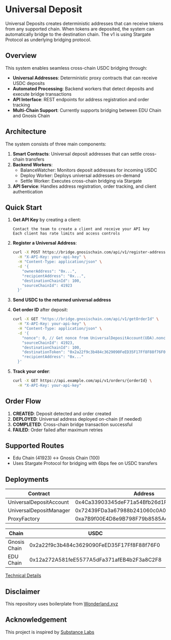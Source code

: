 # Universal Deposit

Universal Deposits creates deterministic addresses that can receive tokens from any supported chain. When tokens are deposited, the system can automatically bridge to the destination chain. The v1 is using Stargate Protocol as underlying bridging protocol.

## Overview

This system enables seamless cross-chain USDC bridging through:

-   **Universal Addresses**: Deterministic proxy contracts that can receive USDC deposits
-   **Automated Processing**: Backend workers that detect deposits and execute bridge transactions
-   **API Interface**: REST endpoints for address registration and order tracking
-   **Multi-Chain Support**: Currently supports bridging between EDU Chain and Gnosis Chain

## Architecture

The system consists of three main components:

1. **Smart Contracts**: Universal deposit addresses that can settle cross-chain transfers
2. **Backend Workers**:
    - BalanceWatcher: Monitors deposit addresses for incoming USDC
    - Deploy Worker: Deploys universal addresses on-demand
    - Settle Worker: Executes cross-chain bridging via Stargate
3. **API Service**: Handles address registration, order tracking, and client authentication

## Quick Start

1. **Get API Key** by creating a client:

    ```
    Contact the team to create a client and receive your API key
    Each client has rate limits and access controls
    ```

2. **Register a Universal Address**:

    ```bash
    curl -X POST https://bridge.gnosischain.com/api/v1/register-address \
      -H "X-API-Key: your-api-key" \
      -H "Content-Type: application/json" \
      -d '{
        "ownerAddress": "0x...",
        "recipientAddress": "0x...",
        "destinationChainId": 100,
        "sourceChainId": 41923
      }'
    ```

3. **Send USDC to the returned universal address**

4. **Get order ID** after deposit:

    ```bash
    curl -X GET "https://bridge.gnosischain.com/api/v1/getOrderId" \
      -H "X-API-Key: your-api-key" \
      -H "Content-Type: application/json" \
      -d '{
        "nonce": 0, // Get nonce from UniversalDepositAccount(UDA).nonce()
        "sourceChainId": 41923,
        "destinationChainId": 100,
        "destinationToken": "0x2a22f9c3b484c3629090FeED35F17Ff8F88f76F0",
        "recipientAddress": "0x..."
      }'
    ```

5. **Track your order**:
    ```bash
    curl -X GET https://api.example.com/api/v1/orders/{orderId} \
      -H "X-API-Key: your-api-key"
    ```

## Order Flow

1. **CREATED**: Deposit detected and order created
2. **DEPLOYED**: Universal address deployed on-chain (if needed)
3. **COMPLETED**: Cross-chain bridge transaction successful
4. **FAILED**: Order failed after maximum retries

## Supported Routes

-   Edu Chain (41923) ↔ Gnosis Chain (100)
-   Uses Stargate Protocol for bridging with 6bps fee on USDC transfers

## Deployments

| Contract                | Address                                    |
| ----------------------- | ------------------------------------------ |
| UniversalDepositAccount | 0x4Ca33903345deF71a54Bfb26d1F62bEf6cF1fd10 |
| UniversalDepositManager | 0x72439FDa3a67988b241060c0A0d3Cb8AAC123345 |
| ProxyFactory            | 0xa7B9f00E4D8e9B798F79b8585Ac6b3E52158Ce21 |

| Chain        | USDC                                       | Stargate USDC                              |
| ------------ | ------------------------------------------ | ------------------------------------------ |
| Gnosis Chain | 0x2a22f9c3b484c3629090FeED35F17Ff8F88f76F0 | 0xB1EeAD6959cb5bB9B20417d6689922523B2B86C3 |
| EDU Chain    | 0x12a272A581feE5577A5dFa371afEB4b2F3a8C2F8 | 0x28BEc7E30E6faee657a03e19Bf1128AaD7632A00 |

[Technical Details](TechnicalDetails.md)

## Disclaimer

This repository uses boilerplate from [Wonderland.xyz](REFERENCE.md)

## Acknowledgement

This project is inspired by [Substance Labs](https://github.com/substance-labs)
